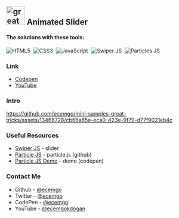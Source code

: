 ## <img src="https://user-images.githubusercontent.com/13468728/233831804-0f5c7ee5-d654-4c13-9c77-a5bd6dc4fe74.jpg" title="great tricks" alt="great tricks" width="50" height="50"/> Animated Slider

#### The solutions with these tools:

![HTML5](https://img.shields.io/badge/-HTML5-E34F26?style=for-the-badge&logo=html5&logoColor=white)&nbsp;
![CSS3](https://img.shields.io/badge/-CSS3-1572B6?style=for-the-badge&logo=css3)&nbsp;
![JavaScript](https://img.shields.io/badge/Javascript-F7DF1E.svg?style=for-the-badge&logo=javascript&logoColor=black)&nbsp;
![Swiper JS](https://img.shields.io/badge/swiper%20js-4287F5?style=for-the-badge&logo=swiper&logoColor=white)&nbsp;
![Particles JS](https://img.shields.io/badge/particles%20js-10135E?style=for-the-badge&logo=particlejs&logoColor=white)&nbsp;

### Link

- [Codepen](https://codepen.io/ecemgo/pen/KKJLjWd)
- [YouTube](https://youtu.be/h3CJVEHapuY) 


### Intro

https://github.com/ecemgo/mini-samples-great-tricks/assets/13468728/cb66a85e-eca0-423e-9f79-d77f9021eb4c

### Useful Resources

- [Swiper JS](https://swiperjs.com/demos#default) - slider
- [Particle JS](https://github.com/VincentGarreau/particles.js) - particle.js (github)
- [Particle JS Demo](https://codepen.io/VincentGarreau/pen/bGxvQd) - demo (codepen)

### Contact Me

- Github - [@ecemgo](https://github.com/ecemgo)
- Twitter - [@ecemgo](https://twitter.com/ecemgo)
- CodePen - [@ecemgo](https://codepen.io/ecemgo)
- YouTube - [@ecemgokdogan](https://www.youtube.com/channel/UCktkPv17cw27PaFGcnZa_aQ)

